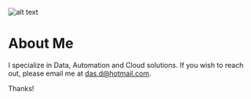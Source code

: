 
![alt text](images\2024-08-13-01-20-44.png)
# About Me


<p> 

I specialize in Data, Automation and Cloud solutions.
If you wish to reach out, please email me at <a href="mailto:das.d@hotmail.com">das.d@hotmail.com</a>. 

Thanks!

</p>

